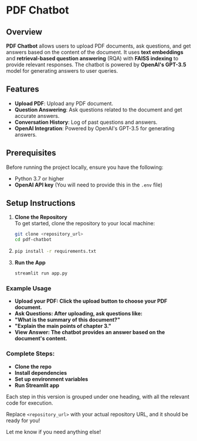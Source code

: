 # PDF Chatbot

## Overview
**PDF Chatbot** allows users to upload PDF documents, ask questions, and get answers based on the content of the document. It uses **text embeddings** and **retrieval-based question answering** (RQA) with **FAISS indexing** to provide relevant responses. The chatbot is powered by **OpenAI's GPT-3.5** model for generating answers to user queries.

## Features
- **Upload PDF**: Upload any PDF document.
- **Question Answering**: Ask questions related to the document and get accurate answers.
- **Conversation History**: Log of past questions and answers.
- **OpenAI Integration**: Powered by OpenAI's GPT-3.5 for generating answers.

## Prerequisites
Before running the project locally, ensure you have the following:
- Python 3.7 or higher
- **OpenAI API key** (You will need to provide this in the `.env` file)

## Setup Instructions

1. **Clone the Repository**  
   To get started, clone the repository to your local machine:
   ```bash
   git clone <repository_url>
   cd pdf-chatbot

2. ```bash
   pip install -r requirements.txt

3. **Run the App**
   ```bash
   streamlit run app.py

### Example Usage
- **Upload your PDF: Click the upload button to choose your PDF document.**
- **Ask Questions: After uploading, ask questions like:**
- **"What is the summary of this document?"**
- **"Explain the main points of chapter 3."**
- **View Answer: The chatbot provides an answer based on the document's content.**

### Complete Steps:
- **Clone the repo**
- **Install dependencies**
- **Set up environment variables**
- **Run Streamlit app**

Each step in this version is grouped under one heading, with all the relevant code for execution.

Replace `<repository_url>` with your actual repository URL, and it should be ready for you!

Let me know if you need anything else!
